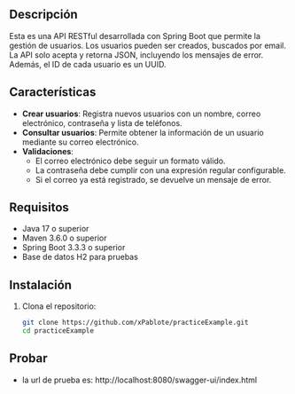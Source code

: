 ## Descripción

Esta es una API RESTful desarrollada con Spring Boot que permite la gestión de usuarios. 
Los usuarios pueden ser creados, buscados por email. 
La API solo acepta y retorna JSON, incluyendo los mensajes de error. 
Además, el ID de cada usuario es un UUID.

## Características

- **Crear usuarios**: Registra nuevos usuarios con un nombre, correo electrónico, contraseña y lista de teléfonos.
- **Consultar usuarios**: Permite obtener la información de un usuario mediante su correo electrónico.
- **Validaciones**:
    - El correo electrónico debe seguir un formato válido.
    - La contraseña debe cumplir con una expresión regular configurable.
    - Si el correo ya está registrado, se devuelve un mensaje de error.

## Requisitos

- Java 17 o superior
- Maven 3.6.0 o superior
- Spring Boot 3.3.3 o superior
- Base de datos H2 para pruebas 

## Instalación

1. Clona el repositorio:

   ```bash
   git clone https://github.com/xPablote/practiceExample.git
   cd practiceExample

## Probar

- la url de prueba es: http://localhost:8080/swagger-ui/index.html